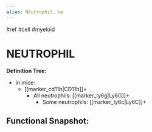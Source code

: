```yaml
---
alias: Neutrophil, nø
---
```


#ref #cell #myeloid

# NEUTROPHIL

**Definition Tree:**
- In mice: 
	- [[marker_cd11b|CD11b]]+ 
		- All neutrophils: [[marker_ly6g|Ly6G]]+
			- Some neutrophils: [[marker_ly6c|Ly6C]]+

**Functional Snapshot:**
- 